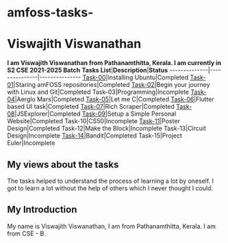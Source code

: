 # amfoss-tasks-
# Viswajith Viswanathan
**I am Viswajith Viswanathan from Pathanamthitta, Kerala. I am currently in S2 CSE 2021-2025 Batch**
**Tasks List**|**Description**|**Status**
--------------|---------------|---------------
[Task-00](https://github.com/Viswajith03/Amfoss-Tasks/tree/main/Task%20-%2000)|Installing Ubuntu|Completed
[Task-01](https://github.com/Viswajith03/Amfoss-Tasks/tree/main/Task%20-%2001)|Staring amFOSS repositories|Completed
[Task-02](https://github.com/Viswajith03/Amfoss-Tasks/tree/main/Task%20-%2002/Coordinates-Location)|Begin your journey with Linux and Git|Completed
Task-03|Programming|Incomplete 
[Task-04](https://github.com/Viswajith03/Amfoss-Tasks/tree/main/Task%20-%2004)|Aerglo Mars|Completed 
[Task-05](https://github.com/Viswajith03/Amfoss-Tasks/tree/main/Task%20-%2005)|Let me C|Completed
[Task-06](https://github.com/Viswajith03/Amfoss-Tasks/tree/main/Task%20-%2006)|Flutter based UI task|Completed
[Task-07](https://github.com/Viswajith03/Amfoss-Tasks/tree/main/Task%20-%2007/pgmfile)|Rich Scraper|Completed
[Task-08](https://github.com/Viswajith03/Amfoss-Tasks/tree/main/Task%20-%2008)|JSExplorer|Completed
[Task-09](https://github.com/Viswajith03/Amfoss-Tasks/tree/main/Task%20-%2009)|Setup a Simple Personal Website|Completed
Task-10|CS50|Incomplete 
[Task-11](https://github.com/Viswajith03/Amfoss-Tasks/blob/main/Task%20-%2011/Viswajith%20V.pdf)|Poster Design|Completed
Task-12|Make the Block|Incomplete 
Task-13|Circuit Design|Incomplete
[Task-14](https://github.com/Viswajith03/Amfoss-Tasks/tree/main/Task%20-%2014)|Bandit|Completed
Task-15|Project Euler|Incomplete
## My views about the tasks
The tasks helped to understand the process of learning a lot by oneself. I got to learn a lot without the help of others which I never thought I could.
## My Introduction
My name is Viswajith Viswanathan, I am from Pathanamthitta, Kerala. I am from CSE - B.

